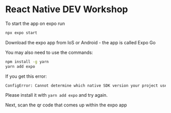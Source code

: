 # React Native DEV Workshop

To start the app on expo run

```bash
npx expo start
```

Download the expo app from IoS or Android - the app is called Expo Go

You may also need to use the commands:

```bash
npm install -g yarn
yarn add expo
```

If you get this error:

```bash
ConfigError: Cannot determine which native SDK version your project uses because the module expo is not installed.
```

Please install it with `yarn add expo` and try again.

Next, scan the qr code that comes up within the expo app
